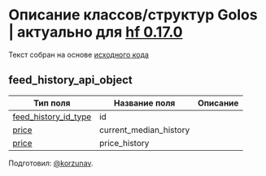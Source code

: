 # Описание классов/структур Golos | актуально для [hf 0.17.0](https://github.com/GolosChain/golos/releases/tag/v0.17.0)
Текст собран на основе [исходного кода](https://github.com/GolosChain/golos/tree/master/plugins/database_api/include/golos/plugins/database_api/api_objects/feed_history_api_object.hpp)

## feed_history_api_object


|Тип поля|Название поля|Описание|
|--------|-------------|--------|
|[feed_history_id_type](feed_history_id_type.md)|id||
|[price](price.md)|current_median_history||
|[price](price.md)|price_history||

Подготовил: [@korzunav](https://golos.io/@korzunav).

